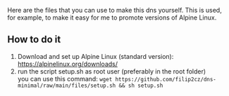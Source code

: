 Here are the files that you can use to make this dns yourself. This is used, for example, to make it easy for me to promote versions of Alpine Linux.

## How to do it
1) Download and set up Alpine Linux (standard version): https://alpinelinux.org/downloads/
2) run the script setup.sh as root user (preferably in the root folder)  
you can use this command: `wget https://github.com/filip2cz/dns-minimal/raw/main/files/setup.sh && sh setup.sh`